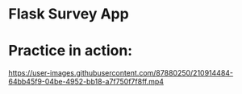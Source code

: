 # Flask Survey App

# Practice in action:




https://user-images.githubusercontent.com/87880250/210914484-64bb45f9-04be-4952-bb18-a7f750f7f8ff.mp4

